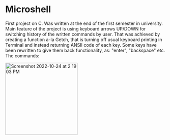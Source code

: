 # Microshell

First project on C. Was written at the end of the first semester in university. 
Main feature of the project is using keyboard arrows UP/DOWN for switching history of the written commands by user. That was achieved by creating a function a-la Getch, that is turning off usual keyboard printing in Terminal and instead returning ANSII code of each key. Some keys have been rewritten to give them back functionality, as: "enter", "backspace" etc.
The commands:

<img width="227" alt="Screenshot 2022-10-24 at 2 19 03 PM" src="https://user-images.githubusercontent.com/67626128/197523918-a6621136-1051-4a32-bf88-8a0a97a04230.png">
